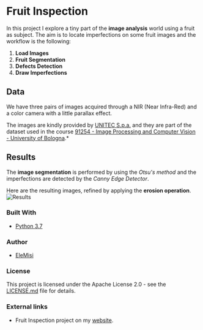 # Fruit Inspection 

In this project I explore a tiny part of the **image analysis** world using a fruit as subject. 
The aim is to locate imperfections on some fruit images and the workflow is the following:
  1. **Load Images**
  2. **Fruit Segmentation**
  3. **Defects Detection**
  4. **Draw Imperfections**
 
## Data
We have three pairs of images acquired through a NIR (Near Infra-Red) and a color camera with a little parallax effect.

The images are kindly provided by [UNITEC S.p.a.](http://www.unitec-group.com/) and they are part of the dataset used in the course [91254 - Image Processing and Computer Vision - University of Bologna](https://www.unibo.it/en/teaching/course-unit-catalogue/course-unit/2019/446598).*

## Results
The **image segmentation** is performed by using the *Otsu's method* and the imperfections are detected by the *Canny Edge Detector*.

Here are the resulting images, refined by applying the **erosion operation**.
![Results](https://github.com/EleMisi/TinyProjects/blob/master/Fruit_Inspection/images/Results.png)
### Built With

* [Python 3.7](https://www.python.org/downloads/release/python-370/)


### Author

* [EleMisi](https://github.com/EleMisi)


### License

This project is licensed under the Apache License 2.0 - see the [LICENSE.md](https://github.com/EleMisi/TinyProjects/blob/master/LICENSE) file for details.

### External links
* Fruit Inspection project on my [website](https://eleonoramisino.altervista.org/fruit-inspection/).



